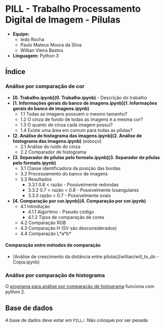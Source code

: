 # PILL - Trabalho Processamento Digital de Imagem - Pílulas

 * **Equipe:**
   * Iedo Rocha
   * Paulo Mateus Moura da Silva
   * Willian Vieira Bastos
 * **Linguagem:** Python 3

## Índice

### Análise por comparação de cor

 * **[0. Trabalho.ipynb](0. Trabalho.ipynb)** - Descrição do trabalho
 * **[1. Informações gerais do banco de imagens.ipynb](1. Informações gerais do banco de imagens.ipynb)**
   * 1.1 Todas as imagens possuem o mesmo tamanho?
   * 1.2 O cinza de fundo de todas as imagens é a mesma cor?
   * 1.3 O quanto de cinza cada imagem possui?
   * 1.4 Existe uma área em comum para todas as pílulas?
 * **[2. Análise de histograma das imagens.ipynb](2. Análise de histograma das imagens.ipynb)** (esboço)
   * 2.1 Análise do ruido do cinza
   * 2.2 Comparador de histograma
 * **[3. Separador de pílulas pelo formato.ipynb](3. Separador de pílulas pelo formato.ipynb)**
   * 3.1 Classe identificadora da posição das bordas
   * 3.2 Processamento do banco de imagens
   * 3.3 Resultados
     * 3.3.1 0.8 < razão - Possivelmente redondas
     * 3.3.2 0.7 < razão < 0.8 - Possivelmente losangulares
     * 3.3.3 razão < 0.7 - Possivelmente ovais
 * **[4. Comparação por cor.ipynb](4. Comparação por cor.ipynb)**
   * 4.1 Introdução
     * 4.1.1 Algoritmo - Pseudo código
     * 4.1.2 Tipos de comparação de cores
   * 4.2 Comparação RGB
   * 4.3 Comparação H (SV são desconsiderados)
   * 4.4 Comparação L\*a\*b\*

#### Comparação entre métodos de comparação

 * [Análise de crescimento da distância entre pílulas](willian/will_to_do - Copia.ipynb)

### Análise por comparação de histograma

O [programa para análise por comparação de histograma](iedo/) funciona com python 2.

## Base de dados

A base de dados deve estar em `PILL/`. Não coloquei por ser pesada


